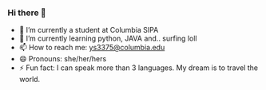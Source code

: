### Hi there 👋
- 🔭 I’m currently a student at Columbia SIPA
- 🌱 I’m currently learning python, JAVA and.. surfing loll
- 📫 How to reach me: ys3375@columbia.edu
- 😄 Pronouns: she/her/hers
- ⚡ Fun fact: I can speak more than 3 languages. My dream is to travel the world.

<!--
**yshi056/yshi056** is a ✨ _special_ ✨ repository because its `README.md` (this file) appears on your GitHub profile.

Here are some ideas to get you started:

- 🔭 I’m currently a student at Columbia SIPA
- 🌱 I’m currently learning python, JAVA and.. surfing loll
- 📫 How to reach me: ys3375@columbia.edu
- 😄 Pronouns: she/her/hers
- ⚡ Fun fact: I can speak more than 3 languages
-->
